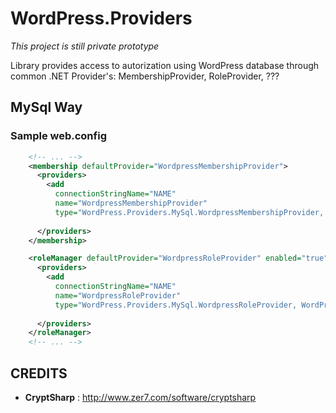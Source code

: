 # WordPress.Providers

*This project is still private prototype*

Library provides access to autorization using WordPress database through common .NET Provider's: MembershipProvider, RoleProvider, ???

## MySql Way

### Sample web.config

```xml
	<!-- ... -->
    <membership defaultProvider="WordpressMembershipProvider">
      <providers>
        <add
		  connectionStringName="NAME"
		  name="WordpressMembershipProvider"
		  type="WordPress.Providers.MySql.WordpressMembershipProvider, WordPress.Providers" />
      
	  </providers>
    </membership>

    <roleManager defaultProvider="WordpressRoleProvider" enabled="true">
      <providers>
        <add
		  connectionStringName="NAME"
		  name="WordpressRoleProvider"
		  type="WordPress.Providers.MySql.WordpressRoleProvider, WordPress.Providers" />
      
	  </providers>
    </roleManager>
	<!-- ... -->
```

## CREDITS

* **CryptSharp** : http://www.zer7.com/software/cryptsharp
